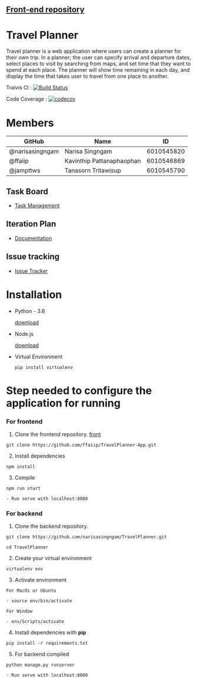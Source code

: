 ## [Front-end repository][front]
# Travel Planner
Travel planner is a web application where users can create a planner for their own trip. In a planner; the user can specify arrival and departure dates, select places to visit by searching from maps, and set time that they want to spend at each place. The planner will show time remaining in each day, and display the time that takes user to travel from one place to another.

Traivis CI : [![Build Status](https://travis-ci.com/narisasingngam/TravelPlanner.svg?branch=master)](https://travis-ci.com/narisasingngam/TravelPlanner)

Code Coverage : [![codecov](https://codecov.io/gh/narisasingngam/Travel-Planner/branch/master/graph/badge.svg)](https://codecov.io/gh/narisasingngam/Travel-Planner)

# Members
| GitHub  | Name              | ID |
|--------|-----------------------------|-------|
| @narisasingngam   | Narisa Singngam | 6010545820 |
| @ffaiip | Kavinthip Pattanaphaophan | 6010546869 |
| @jampttws | Tanasorn Tritawisup | 6010545790 |


## Task Board

+ [Task Management][task]

## Iteration Plan

+ [Documentation][doc]

## Issue tracking

+ [Issue Tracker](https://github.com/narisasingngam/TravelPlanner/issues)

# Installation


+ Python - 3.6 

    [download](https://www.python.org/downloads/)
+ Node.js

     [download](https://nodejs.org/en/)

+ Virtual Environment
    ```
    pip install virtualenv
    ```

# Step needed to configure the application for running

### For frontend

1. Clone the frontend repository. [front]
``` 
git clone https://github.com/ffaiip/TravelPlanner-App.git
 ``` 

2. Install dependencies
```
npm install
```
3.  Compile
```
npm run start

- Run serve with localhost:8080
```

### For backend

1. Clone the backend repository.
``` 
git clone https://github.com/narisasingngam/TravelPlanner.git

cd TravelPlanner
 ```

2. Create your virtual environment
```
virtualenv env
```
3. Activate environment

```
For MacOs or Ubuntu

- source env/bin/activate

For Window

- env/Scripts/activate
 ```

4. Install dependencies with **pip**
``` 
pip install -r requirements.txt
 ```

5. For backend compiled

``` 
python manage.py runserver

- Run serve with localhost:8000
 ```


[doc]:https://docs.google.com/document/d/17YU4U-z9ftI0GzMlQQTGfNDjZDice1K9bn1NK7oGFBY/edit#
[task]:https://trello.com/b/wfRyjm44/work-plan
[front]:https://github.com/ffaiip/TravelPlanner-App
